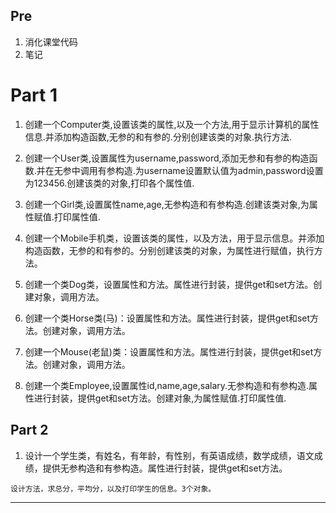 ## Pre
1. 消化课堂代码
2. 笔记

# Part 1
1. 创建一个Computer类,设置该类的属性,以及一个方法,用于显示计算机的属性信息.并添加构造函数,无参的和有参的.分别创建该类的对象.执行方法.

2. 创建一个User类,设置属性为username,password,添加无参和有参的构造函数.并在无参中调用有参构造.为username设置默认值为admin,password设置为123456.创建该类的对象,打印各个属性值.

3. 创建一个Girl类,设置属性name,age,无参构造和有参构造.创建该类对象,为属性赋值.打印属性值.

4. 创建一个Mobile手机类，设置该类的属性，以及方法，用于显示信息。并添加构造函数，无参的和有参的。分别创建该类的对象，为属性进行赋值，执行方法。

5. 创建一个类Dog类，设置属性和方法。属性进行封装，提供get和set方法。创建对象，调用方法。

6. 创建一个类Horse类(马)：设置属性和方法。属性进行封装，提供get和set方法。创建对象，调用方法。

7. 创建一个Mouse(老鼠)类：设置属性和方法。属性进行封装，提供get和set方法。创建对象，调用方法。

8. 创建一个类Employee,设置属性id,name,age,salary.无参构造和有参构造.属性进行封装，提供get和set方法。创建对象,为属性赋值.打印属性值.

## Part 2
1. 设计一个学生类，有姓名，有年龄，有性别，有英语成绩，数学成绩，语文成绩，提供无参构造和有参构造。属性进行封装，提供get和set方法。
```
设计方法，求总分，平均分，以及打印学生的信息。3个对象。
```
***